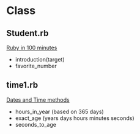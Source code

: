 # Class
## Student.rb
[Ruby in 100 minutes](tutorials.jumpstartlab/projects/ruby_in_100_minutes.html)
- introduction(target)
- favorite_number

## time1.rb
[Dates and Time methods](https://pine.fm/LearnToProgram/chap_01.html)
- hours_in_year (based on 365 days)
- exact_age     (years  days  hours  minutes  seconds)
- seconds_to_age
